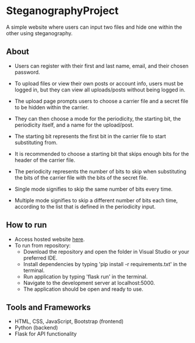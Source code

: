 # SteganographyProject
A simple website where users can input two files and hide one within the other using steganography.

## About 
- Users can register with their first and last name, email, and their chosen password.
- To upload files or view their own posts or account info, users must be logged in, but they can view all uploads/posts without being logged in.

- The upload page prompts users to choose a carrier file and a secret file to be hidden within the carrier.
- They can then choose a mode for the periodicity, the starting bit, the periodicity itself, and a name for the upload/post. 

- The starting bit represents the first bit in the carrier file to start substituting from.
- It is recommended to choose a starting bit that skips enough bits for the header of the carrier file.

- The periodicity represents the number of bits to skip when substituting the bits of the carrier file with the bits of the secret file.
- Single mode signifies to skip the same number of bits every time.
- Multiple mode signifies to skip a different number of bits each time, according to the list that is defined in the periodicity input.

## How to run
- Access hosted website [here](http://ec2-3-87-94-23.compute-1.amazonaws.com:8080/).
- To run from repository:
  - Download the repository and open the folder in Visual Studio or your preferred IDE. 
  - Install dependencies by typing 'pip install -r requirements.txt' in the terminal.
  - Run application by typing 'flask run' in the terminal.
  - Navigate to the development server at localhost:5000.
  - The application should be open and ready to use.

## Tools and Frameworks
- HTML, CSS, JavaScript, Bootstrap (frontend)
- Python (backend)
- Flask for API functionality 

